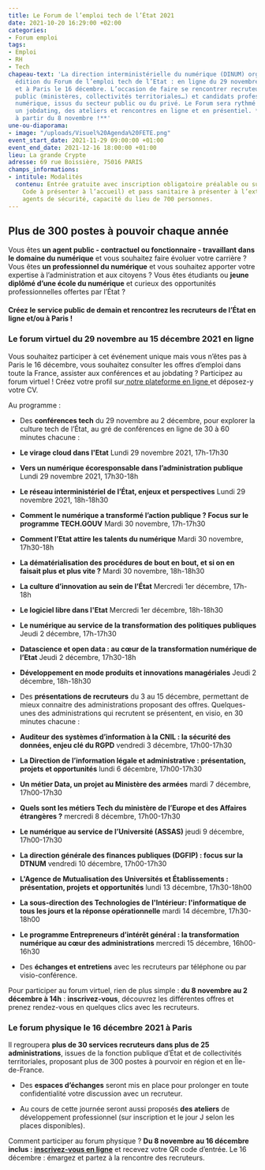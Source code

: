 ```yaml
---
title: Le Forum de l’emploi tech de l’État 2021
date: 2021-10-20 16:29:00 +02:00
categories:
- Forum emploi
tags:
- Emploi
- RH
- Tech
chapeau-text: 'La direction interministérielle du numérique (DINUM) organise la 5ème
  édition du Forum de l’emploi tech de l’Etat : en ligne du 29 novembre au 15 décembre
  et à Paris le 16 décembre. L’occasion de faire se rencontrer recruteurs du secteur
  public (ministères, collectivités territoriales…) et candidats professionnels du
  numérique, issus du secteur public ou du privé. Le Forum sera rythmé par des conférences,
  un jobdating, des ateliers et rencontres en ligne et en présentiel. **Inscriptions
  à partir du 8 novembre !**'
une-ou-diaporama:
- image: "/uploads/Visuel%20Agenda%20FETE.png"
event_start_date: 2021-11-29 09:00:00 +01:00
event_end_date: 2021-12-16 18:00:00 +01:00
lieu: La grande Crypte
adresse: 69 rue Boissière, 75016 PARIS
champs_informations:
- intitule: Modalités
  contenu: Entrée gratuite avec inscription obligatoire préalable ou sur place (QR
    Code à présenter à l’accueil) et pass sanitaire à présenter à l’extérieur aux
    agents de sécurité, capacité du lieu de 700 personnes.
---
```


## Plus de 300 postes à pouvoir chaque année

Vous êtes **un agent public - contractuel ou fonctionnaire - travaillant dans le domaine du numérique** et vous souhaitez faire évoluer votre carrière ?
Vous êtes **un professionnel du numérique** et vous souhaitez apporter votre expertise à l’administration et aux citoyens ?
Vous êtes étudiants ou **jeune diplômé d’une école du numérique** et curieux des opportunités professionnelles offertes par l’État ?

<div class="encadre noir"><p style="margin-top: 20px"><b>Créez le service public de demain et rencontrez les recruteurs de l’État en ligne et/ou à Paris !</b></p></div>

### Le forum virtuel du 29 novembre au 15 décembre 2021 en ligne

Vous souhaitez participer à cet événement unique mais vous n’êtes pas à Paris le 16 décembre, vous souhaitez consulter les offres d’emploi dans toute la France, assister aux conférences et au jobdating ? Participez au forum virtuel ! Créez votre profil sur[ notre plateforme en ligne ](https://app.seekube.com/forum-de-lemploi-tech-de-letat-20211)et déposez-y votre CV.

Au programme :

* Des **conférences tech** du 29 novembre au 2 décembre, pour explorer la culture tech de l’État, au gré de conférences en ligne de 30 à 60 minutes chacune :

* **Le virage cloud dans l'Etat**
Lundi 29 novembre 2021, 17h-17h30

* **Vers un numérique écoresponsable dans l’administration publique**
Lundi 29 novembre 2021, 17h30-18h

* **Le réseau interministériel de l’État, enjeux et perspectives**
Lundi 29 novembre 2021, 18h-18h30

* **Comment le numérique a transformé l’action publique ? Focus sur le programme TECH.GOUV**
Mardi 30 novembre, 17h-17h30

* **Comment l’Etat attire les talents du numérique**
Mardi 30 novembre, 17h30-18h

* **La dématérialisation des procédures de bout en bout, et si on en faisait plus et plus vite ?** 
Mardi 30 novembre, 18h-18h30

* **La culture d’innovation au sein de l’État** 
Mercredi 1er décembre, 17h-18h

* **Le logiciel libre dans l'Etat** 
Mercredi 1er décembre, 18h-18h30

* **Le numérique au service de la transformation des politiques publiques**
Jeudi 2 décembre, 17h-17h30

* **Datascience et open data : au cœur de la transformation numérique de l’Etat**
Jeudi 2 décembre, 17h30-18h

* **Développement en mode produits et innovations managériales**
Jeudi 2 décembre, 18h-18h30 


* Des **présentations de recruteurs** du 3 au 15 décembre, permettant de mieux connaitre des administrations proposant des offres. Quelques-unes des administrations qui recrutent se présentent, en visio, en 30 minutes chacune :

* **Auditeur des systèmes d’information à la CNIL : la sécurité des données, enjeu clé du RGPD** 
vendredi 3 décembre, 17h00-17h30

* **La Direction de l’information légale et administrative : présentation, projets et opportunités**
lundi 6 décembre, 17h00-17h30

* **Un métier Data, un projet au Ministère des armées** 
mardi 7 décembre, 17h00-17h30

* **Quels sont les métiers Tech du ministère de l’Europe et des Affaires étrangères ?** 
mercredi 8 décembre, 17h00-17h30

* **Le numérique au service de l’Université (ASSAS)** 
jeudi 9 décembre, 17h00-17h30

* **La direction générale des finances publiques (DGFIP) : focus sur la DTNUM**
vendredi 10 décembre, 17h00-17h30

* **L'Agence de Mutualisation des Universités et Établissements : présentation, projets et opportunités**
lundi 13 décembre, 17h30-18h00

* **La sous-direction des Technologies de l'Intérieur: l'informatique de tous les jours et la réponse opérationnelle**
mardi 14 décembre, 17h30-18h00

* **Le programme Entrepreneurs d’intérêt général : la transformation numérique au cœur des administrations**
mercredi 15 décembre, 16h00-16h30


* Des **échanges et entretiens** avec les recruteurs par téléphone ou par visio-conférence.

Pour participer au forum virtuel, rien de plus simple : **du 8 novembre au 2 décembre à 14h** : **inscrivez-vous**, découvrez les différentes offres et prenez rendez-vous en quelques clics avec les recruteurs.

### Le forum physique le 16 décembre 2021 à Paris

Il regroupera **plus de 30 services recruteurs dans plus de 25 administrations**, issues de la fonction publique d’État et de collectivités territoriales, proposant plus de 300 postes à pourvoir en région et en Île-de-France.

* Des **espaces d’échanges** seront mis en place pour prolonger en toute confidentialité votre discussion avec un recruteur.

* Au cours de cette journée seront aussi proposés **des ateliers** de développement professionnel (sur inscription et le jour J selon les places disponibles).

Comment participer au forum physique ? **Du 8 novembre au 16 décembre inclus : [inscrivez-vous en ligne](https://event.bienvenue.pro/webcheckin/64b5b043dda07a04fc28a8e9b9fde0db)** et recevez votre QR code d’entrée. Le 16 décembre : émargez et partez à la rencontre des recruteurs.